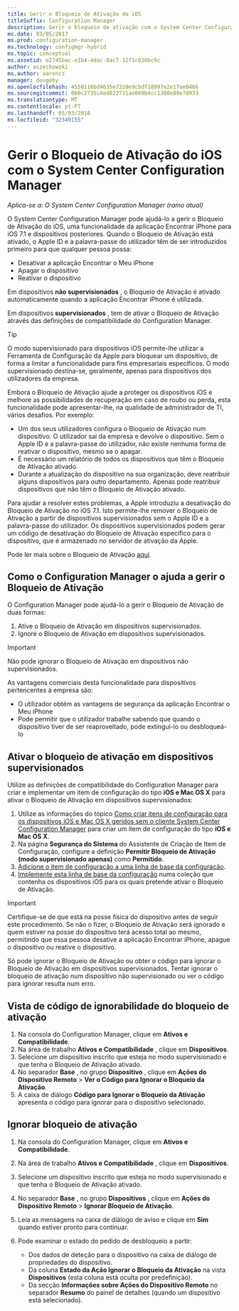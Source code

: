```yaml
---
title: Gerir o Bloqueio de Ativação do iOS
titleSuffix: Configuration Manager
description: Gerir o bloqueio de ativação com o System Center Configuration Manager iOS.
ms.date: 03/05/2017
ms.prod: configuration-manager
ms.technology: configmgr-hybrid
ms.topic: conceptual
ms.assetid: e2745bac-e1b4-4dac-8ac7-32f1c820bc9c
author: aczechowski
ms.author: aaroncz
manager: dougeby
ms.openlocfilehash: 4550116bd4635e7320e9cbdf18997e2e17ae0466
ms.sourcegitcommit: 0b0c2735c4ed822731ae069b4cc1380e89e78933
ms.translationtype: MT
ms.contentlocale: pt-PT
ms.lasthandoff: 05/03/2018
ms.locfileid: "32349155"
---
```

# <a name="manage-ios-activation-lock-with-system-center-configuration-manager"></a>Gerir o Bloqueio de Ativação do iOS com o System Center Configuration Manager

*Aplica-se a: O System Center Configuration Manager (ramo atual)*


O System Center Configuration Manager pode ajudá-lo a gerir o Bloqueio de Ativação do iOS, uma funcionalidade da aplicação Encontrar iPhone para iOS 7.1 e dispositivos posteriores. Quando o Bloqueio de Ativação está ativado, o Apple ID e a palavra-passe do utilizador têm de ser introduzidos primeiro para que qualquer pessoa possa:

- Desativar a aplicação Encontrar o Meu iPhone
- Apagar o dispositivo
- Reativar o dispositivo

Em dispositivos **não supervisionados** , o Bloqueio de Ativação é ativado automaticamente quando a aplicação Encontrar iPhone é utilizada.

Em dispositivos **supervisionados** , tem de ativar o Bloqueio de Ativação através das definições de compatibilidade do Configuration Manager.

> [!TIP]
> O modo supervisionado para dispositivos iOS permite-lhe utilizar a Ferramenta de Configuração da Apple para bloquear um dispositivo, de forma a limitar a funcionalidade para fins empresariais específicos. O modo supervisionado destina-se, geralmente, apenas para dispositivos dos utilizadores da empresa.

Embora o Bloqueio de Ativação ajude a proteger os dispositivos iOS e melhore as possibilidades de recuperação em caso de roubo ou perda, esta funcionalidade pode apresentar-lhe, na qualidade de administrador de TI, vários desafios. Por exemplo:

- Um dos seus utilizadores configura o Bloqueio de Ativação num dispositivo. O utilizador sai da empresa e devolve o dispositivo. Sem o Apple ID e a palavra-passe do utilizador, não existe nenhuma forma de reativar o dispositivo, mesmo se o apagar.
- É necessário um relatório de todos os dispositivos que têm o Bloqueio de Ativação ativado.
- Durante a atualização do dispositivo na sua organização, deve reatribuir alguns dispositivos para outro departamento. Apenas pode reatribuir dispositivos que não têm o Bloqueio de Ativação ativado.


Para ajudar a resolver estes problemas, a Apple introduziu a desativação do Bloqueio de Ativação no iOS 7.1. Isto permite-lhe remover o Bloqueio de Ativação a partir de dispositivos supervisionados sem o Apple ID e a palavra-passe do utilizador. Os dispositivos supervisionados podem gerar um código de desativação do Bloqueio de Ativação específico para o dispositivo, que é armazenado no servidor de ativação da Apple.

Pode ler mais sobre o Bloqueio de Ativação [aqui](https://support.apple.com/HT201365).

## <a name="how-configuration-manager-helps-you-manage-activation-lock"></a>Como o Configuration Manager o ajuda a gerir o Bloqueio de Ativação

O Configuration Manager pode ajudá-lo a gerir o Bloqueio de Ativação de duas formas:

1. Ative o Bloqueio de Ativação em dispositivos supervisionados.
2. Ignore o Bloqueio de Ativação em dispositivos supervisionados.

> [!IMPORTANT]
> Não pode ignorar o Bloqueio de Ativação em dispositivos não supervisionados.

As vantagens comerciais desta funcionalidade para dispositivos pertencentes à empresa são:



- O utilizador obtém as vantagens de segurança da aplicação Encontrar o Meu iPhone
- Pode permitir que o utilizador trabalhe sabendo que quando o dispositivo tiver de ser reaproveitado, pode extinguí-lo ou desbloqueá-lo


## <a name="enable-activation-lock-on-supervised-devices"></a>Ativar o bloqueio de ativação em dispositivos supervisionados

Utilize as definições de compatibilidade do Configuration Manager para criar e implementar um item de configuração do tipo **iOS e Mac OS X** para ativar o Bloqueio de Ativação em dispositivos supervisionados:

1. Utilize as informações do tópico [Como criar itens de configuração para os dispositivos iOS e Mac OS X geridos sem o cliente System Center Configuration Manager](/sccm/compliance/deploy-use/create-configuration-items-for-ios-and-mac-os-x-devices-managed-without-the-client) para criar um item de configuração do tipo **iOS e Mac OS X**.
2. Na página **Segurança do Sistema** do Assistente de Criação de Item de Configuração, configure a definição **Permitir Bloqueio de Ativação (modo supervisionado apenas)** como **Permitido**.
3. [Adicione o item de configuração a uma linha de base da configuração](/sccm/compliance/deploy-use/create-configuration-baselines).
4. [Implemente esta linha de base da configuração](/sccm/compliance/deploy-use/deploy-configuration-baselines) numa coleção que contenha os dispositivos iOS para os quais pretende ativar o Bloqueio de Ativação.

> [!IMPORTANT]
> Certifique-se de que está na posse física do dispositivo antes de seguir este procedimento. Se não o fizer, o Bloqueio de Ativação será ignorado e quem estiver na posse do dispositivo terá acesso total ao mesmo, permitindo que essa pessoa desative a aplicação Encontrar iPhone, apague o dispositivo ou reative o dispositivo.

Só pode ignorar o Bloqueio de Ativação ou obter o código para ignorar o Bloqueio de Ativação em dispositivos supervisionados. Tentar ignorar o bloqueio de ativação num dispositivo não supervisionado ou ver o código para ignorar resulta num erro.



## <a name="view-the-activation-lock-bypass-code"></a>Vista de código de ignorabilidade do bloqueio de ativação

1. Na consola do Configuration Manager, clique em **Ativos e Compatibilidade**.
2. Na área de trabalho **Ativos e Compatibilidade** , clique em **Dispositivos**.
3. Selecione um dispositivo inscrito que esteja no modo supervisionado e que tenha o Bloqueio de Ativação ativado.
4. No separador **Base** , no grupo **Dispositivo** , clique em **Ações do Dispositivo Remoto** > **Ver o Código para Ignorar o Bloqueio da Ativação**.
5. A caixa de diálogo **Código para Ignorar o Bloqueio da Ativação** apresenta o código para ignorar para o dispositivo selecionado.

## <a name="bypass-activation-lock"></a>Ignorar bloqueio de ativação

1. Na consola do Configuration Manager, clique em **Ativos e Compatibilidade**.
2. Na área de trabalho **Ativos e Compatibilidade** , clique em **Dispositivos**.
3. Selecione um dispositivo inscrito que esteja no modo supervisionado e que tenha o Bloqueio de Ativação ativado.
3. No separador **Base** , no grupo **Dispositivos** , clique em **Ações do Dispositivo Remoto** > **Ignorar Bloqueio de Ativação**.
5. Leia as mensagens na caixa de diálogo de aviso e clique em **Sim** quando estiver pronto para continuar.
6. Pode examinar o estado do pedido de desbloqueio a partir:

    - Dos dados de deteção para o dispositivo na caixa de diálogo de propriedades do dispositivo.
    - Da coluna **Estado da Ação Ignorar o Bloqueio da Ativação** na vista **Dispositivos** (esta coluna está oculta por predefinição).
    - Da secção **Informações sobre Ações do Dispositivo Remoto** no separador **Resumo** do painel de detalhes (quando um dispositivo está selecionado).
